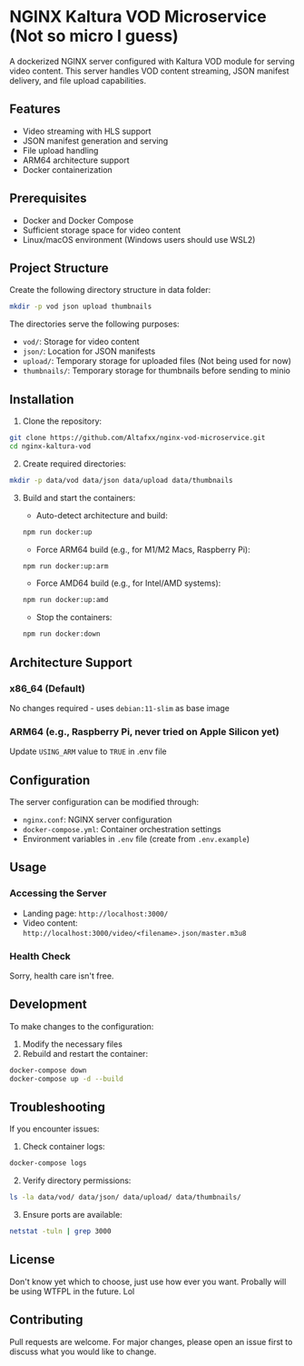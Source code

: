 # NGINX Kaltura VOD Microservice (Not so micro I guess)

A dockerized NGINX server configured with Kaltura VOD module for serving video content. This server handles VOD content streaming, JSON manifest delivery, and file upload capabilities.

## Features

- Video streaming with HLS support
- JSON manifest generation and serving
- File upload handling
- ARM64 architecture support
- Docker containerization

## Prerequisites

- Docker and Docker Compose
- Sufficient storage space for video content
- Linux/macOS environment (Windows users should use WSL2)

## Project Structure

Create the following directory structure in data folder:
```bash
mkdir -p vod json upload thumbnails
```

The directories serve the following purposes:
- `vod/`: Storage for video content
- `json/`: Location for JSON manifests
- `upload/`: Temporary storage for uploaded files (Not being used for now)
- `thumbnails/`: Temporary storage for thumbnails before sending to minio

## Installation

1. Clone the repository:
```bash
git clone https://github.com/Altafxx/nginx-vod-microservice.git
cd nginx-kaltura-vod
```

2. Create required directories:
```bash
mkdir -p data/vod data/json data/upload data/thumbnails
```

3. Build and start the containers:

   - Auto-detect architecture and build:
   ```bash
   npm run docker:up
   ```

   - Force ARM64 build (e.g., for M1/M2 Macs, Raspberry Pi):
   ```bash
   npm run docker:up:arm
   ```

   - Force AMD64 build (e.g., for Intel/AMD systems):
   ```bash
   npm run docker:up:amd
   ```

   - Stop the containers:
   ```bash
   npm run docker:down
   ```

## Architecture Support

### x86_64 (Default)
No changes required - uses `debian:11-slim` as base image

### ARM64 (e.g., Raspberry Pi, never tried on Apple Silicon yet)
Update `USING_ARM` value to `TRUE` in .env file

## Configuration

The server configuration can be modified through:
- `nginx.conf`: NGINX server configuration
- `docker-compose.yml`: Container orchestration settings
- Environment variables in `.env` file (create from `.env.example`)

## Usage

### Accessing the Server

- Landing page: `http://localhost:3000/`
- Video content: `http://localhost:3000/video/<filename>.json/master.m3u8`

### Health Check

Sorry, health care isn't free.

<!-- ```bash
curl http://localhost:3000/health
``` -->

## Development

To make changes to the configuration:

1. Modify the necessary files
2. Rebuild and restart the container:
```bash
docker-compose down
docker-compose up -d --build
```

## Troubleshooting

If you encounter issues:

1. Check container logs:
```bash
docker-compose logs
```

2. Verify directory permissions:
```bash
ls -la data/vod/ data/json/ data/upload/ data/thumbnails/
```

3. Ensure ports are available:
```bash
netstat -tuln | grep 3000
```

## License

Don't know yet which to choose, just use how ever you want. Probally will be using WTFPL in the future. Lol

## Contributing

Pull requests are welcome. For major changes, please open an issue first to discuss what you would like to change.
